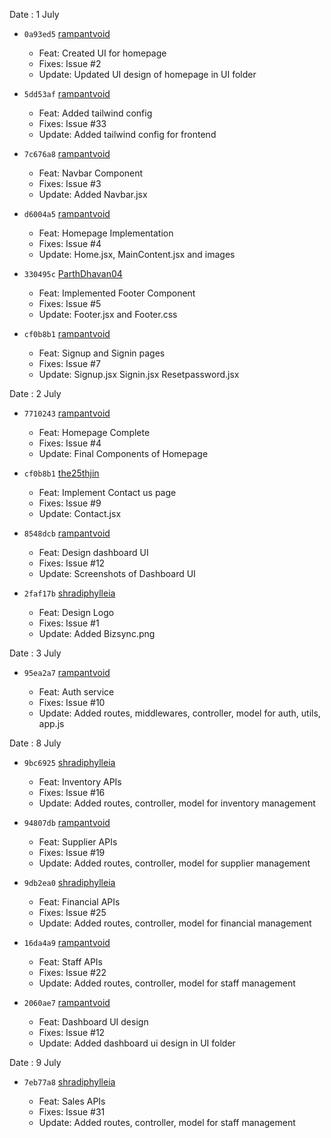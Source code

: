 Date : 1 July 


  - `0a93ed5` [rampantvoid](https://github.com/rampantvoid)

    - Feat: Created UI for homepage
    - Fixes: Issue #2
    - Update: Updated UI design of homepage in UI folder


  - `5dd53af` [rampantvoid](https://github.com/rampantvoid)

    - Feat: Added tailwind config
    - Fixes: Issue #33
    - Update: Added tailwind config for frontend


  - `7c676a8` [rampantvoid](https://github.com/rampantvoid)

    - Feat: Navbar Component
    - Fixes: Issue #3
    - Update: Added Navbar.jsx


  - `d6004a5` [rampantvoid](https://github.com/rampantvoid)

    - Feat: Homepage Implementation
    - Fixes: Issue #4
    - Update: Home.jsx, MainContent.jsx and images


  - `330495c` [ParthDhavan04](https://github.com/ParthDhavan04)

    - Feat: Implemented Footer Component
    - Fixes: Issue #5
    - Update: Footer.jsx and Footer.css


  - `cf0b8b1` [rampantvoid](https://github.com/rampantvoid)

    - Feat: Signup and Signin pages
    - Fixes: Issue #7
    - Update: Signup.jsx Signin.jsx Resetpassword.jsx



Date : 2 July


  - `7710243` [rampantvoid](https://github.com/rampantvoid)

    - Feat: Homepage Complete
    - Fixes: Issue #4
    - Update: Final Components of Homepage


  - `cf0b8b1` [the25thjin](https://github.com/the25thjin)

    - Feat: Implement Contact us page
    - Fixes: Issue #9
    - Update: Contact.jsx


  - `8548dcb` [rampantvoid](https://github.com/rampantvoid)

    - Feat: Design dashboard UI
    - Fixes: Issue #12
    - Update: Screenshots of Dashboard UI


  - `2faf17b` [shradiphylleia](https://github.com/shradiphylleia)

    - Feat: Design Logo
    - Fixes: Issue #1
    - Update: Added Bizsync.png



Date : 3 July


  - `95ea2a7` [rampantvoid](https://github.com/rampantvoid)

    - Feat: Auth service
    - Fixes: Issue #10
    - Update: Added routes, middlewares, controller, model for auth, utils, app.js



Date : 8 July


  - `9bc6925` [shradiphylleia](https://github.com/shradiphylleia)

    - Feat: Inventory APIs
    - Fixes: Issue #16
    - Update: Added routes, controller, model for inventory management


  - `94807db` [rampantvoid](https://github.com/rampantvoid)

    - Feat: Supplier APIs
    - Fixes: Issue #19
    - Update: Added routes, controller, model for supplier management


  - `9db2ea0` [shradiphylleia](https://github.com/shradiphylleia)

    - Feat: Financial APIs
    - Fixes: Issue #25
    - Update: Added routes, controller, model for financial management


  - `16da4a9` [rampantvoid](https://github.com/rampantvoid)

    - Feat: Staff APIs
    - Fixes: Issue #22
    - Update: Added routes, controller, model for staff management


  - `2060ae7` [rampantvoid](https://github.com/rampantvoid)

    - Feat: Dashboard UI design
    - Fixes: Issue #12
    - Update: Added dashboard ui design in UI folder



Date : 9 July


  - `7eb77a8` [shradiphylleia](https://github.com/shradiphylleia)

    - Feat: Sales APIs
    - Fixes: Issue #31
    - Update: Added routes, controller, model for staff management

